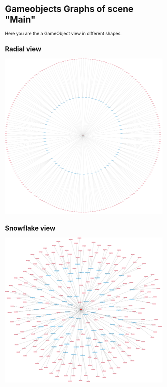 # Gameobjects Graphs of scene "Main"
Here you are the a GameObject view in different shapes.
## Radial view
![Alt text](./Main/Main_gameobject_twopi.svg)

## Snowflake view
![Alt text](./Main/Main_gameobject_sfdp.svg)

[comment]: <> (## Constellation view)

[comment]: <> (![Alt text]&#40;./Main/Main_gameobject_fdp.svg&#41;)
